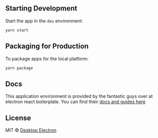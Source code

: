 ## Starting Development

Start the app in the `dev` environment:

```bash
yarn start
```

## Packaging for Production

To package apps for the local platform:

```bash
yarn package
```

## Docs

This application environment is provided by the fantastic guys over at electron react boilerplate. You can find their [docs and guides here](https://electron-react-boilerplate.js.org/docs/installation)

## License

MIT © [Desktop Electron](https://github.com/TylerBurnett/Desktop-Electron)
